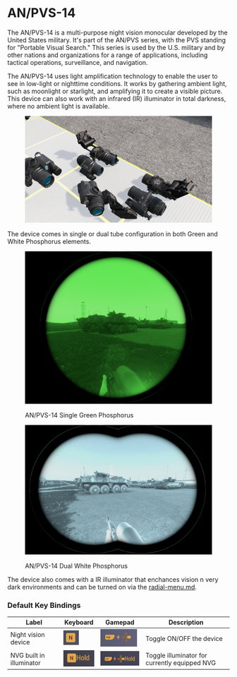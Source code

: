# AN/PVS-14

The AN/PVS-14 is a multi-purpose night vision monocular developed by the United States military. It's part of the AN/PVS series, with the PVS standing for "Portable Visual Search." This series is used by the U.S. military and by other nations and organizations for a range of applications, including tactical operations, surveillance, and navigation.

The AN/PVS-14 uses light amplification technology to enable the user to see in low-light or nighttime conditions. It works by gathering ambient light, such as moonlight or starlight, and amplifying it to create a visible picture. This device can also work with an infrared (IR) illuminator in total darkness, where no ambient light is available.

<figure><img src="../../../.gitbook/assets/image (15) (2).png" alt=""><figcaption></figcaption></figure>

The device comes in single or dual tube configuration in both Green and White Phosphorus elements.

<figure><img src="../../../.gitbook/assets/image (14).png" alt=""><figcaption><p>AN/PVS-14 Single Green Phosphorus</p></figcaption></figure>

<figure><img src="../../../.gitbook/assets/image (12).png" alt=""><figcaption><p>AN/PVS-14 Dual White Phosphorus</p></figcaption></figure>

The device also comes with a IR illuminator that enchances vision n very dark environments and can be turned on via the [radial-menu.md](../../general-systems/radial-menu.md "mention").

### Default Key Bindings

| Label                    | Keyboard                                       | Gamepad                                        | Description                                   |
| ------------------------ | ---------------------------------------------- | ---------------------------------------------- | --------------------------------------------- |
| Night vision device      | ![](<../../../.gitbook/assets/image (13).png>) | ![](<../../../.gitbook/assets/image (15).png>) | Toggle ON/OFF the device                      |
| NVG built in illuminator | ![](<../../../.gitbook/assets/image (24).png>) | ![](<../../../.gitbook/assets/image (26).png>) | Toggle illuminator for currently equipped NVG |
